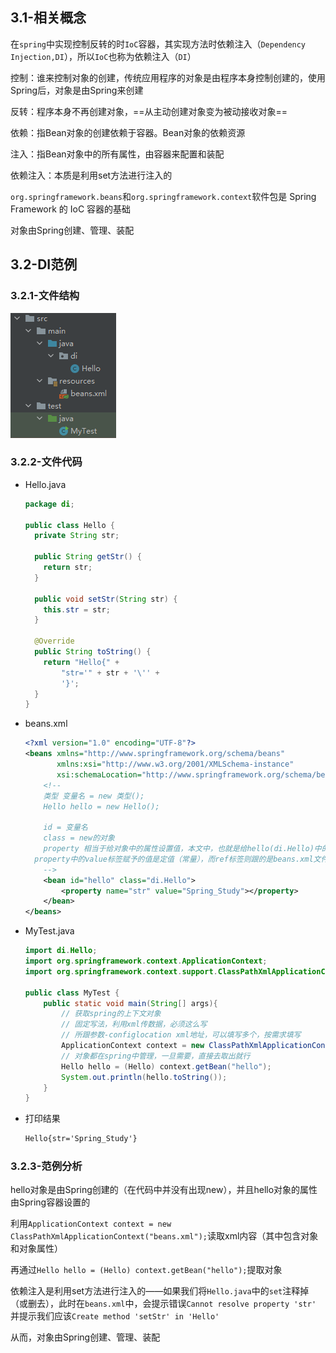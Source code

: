 ## 3.1-相关概念

在`spring`中实现控制反转的时`IoC`容器，其实现方法时依赖注入（`Dependency Injection,DI`），所以`IoC`也称为依赖注入（`DI`）

控制：谁来控制对象的创建，传统应用程序的对象是由程序本身控制创建的，使用Spring后，对象是由Spring来创建

反转：程序本身不再创建对象，==从主动创建对象变为被动接收对象==

依赖：指Bean对象的创建依赖于容器。Bean对象的依赖资源

注入：指Bean对象中的所有属性，由容器来配置和装配

依赖注入：本质是利用set方法进行注入的

`org.springframework.beans`和`org.springframework.context`软件包是 Spring Framework 的 IoC 容器的基础

对象由Spring创建、管理、装配

## 3.2-DI范例

### 3.2.1-文件结构

![image-20210327155234408](.\img\3-注入范例\image-20210327155234408.png)

### 3.2.2-文件代码

- Hello.java

  ```java
  package di;
  
  public class Hello {
    private String str;
  
    public String getStr() {
      return str;
    }
  
    public void setStr(String str) {
      this.str = str;
    }
  
    @Override
    public String toString() {
      return "Hello{" +
          "str='" + str + '\'' +
          '}';
    }
  }
  ```

- beans.xml

  ```xml
  <?xml version="1.0" encoding="UTF-8"?>
  <beans xmlns="http://www.springframework.org/schema/beans"
         xmlns:xsi="http://www.w3.org/2001/XMLSchema-instance"
         xsi:schemaLocation="http://www.springframework.org/schema/beans http://www.springframework.org/schema/beans/spring-beans.xsd">
      <!--
      类型 变量名 = new 类型();
      Hello hello = new Hello();
  
      id = 变量名
      class = new的对象
      property 相当于给对象中的属性设置值，本文中，也就是给hello(di.Hello)中的str设置值，其值为"Spring_Study"
  	property中的value标签赋予的值是定值（常量），而ref标签则跟的是beans.xml文件中自己设置的变量
      -->
      <bean id="hello" class="di.Hello">
          <property name="str" value="Spring_Study"></property>
      </bean>
  </beans>
  ```

- MyTest.java

  ```java
  import di.Hello;
  import org.springframework.context.ApplicationContext;
  import org.springframework.context.support.ClassPathXmlApplicationContext;
  
  public class MyTest {
      public static void main(String[] args){
          // 获取spring的上下文对象
          // 固定写法，利用xml传数据，必须这么写
          // 所跟参数-configlocation xml地址，可以填写多个，按需求填写
          ApplicationContext context = new ClassPathXmlApplicationContext("beans.xml");
          // 对象都在spring中管理，一旦需要，直接去取出就行
          Hello hello = (Hello) context.getBean("hello");
          System.out.println(hello.toString());
      }
  }
  ```

- 打印结果

  ```cmd
  Hello{str='Spring_Study'}
  ```

### 3.2.3-范例分析

hello对象是由Spring创建的（在代码中并没有出现new），并且hello对象的属性由Spring容器设置的

利用`ApplicationContext context = new ClassPathXmlApplicationContext("beans.xml");`读取xml内容（其中包含对象和对象属性）

再通过`Hello hello = (Hello) context.getBean("hello");`提取对象

依赖注入是利用set方法进行注入的——如果我们将`Hello.java`中的`set`注释掉（或删去），此时在`beans.xml`中，会提示错误`Cannot resolve property 'str'` 并提示我们应该`Create method 'setStr' in 'Hello'`

从而，对象由Spring创建、管理、装配

